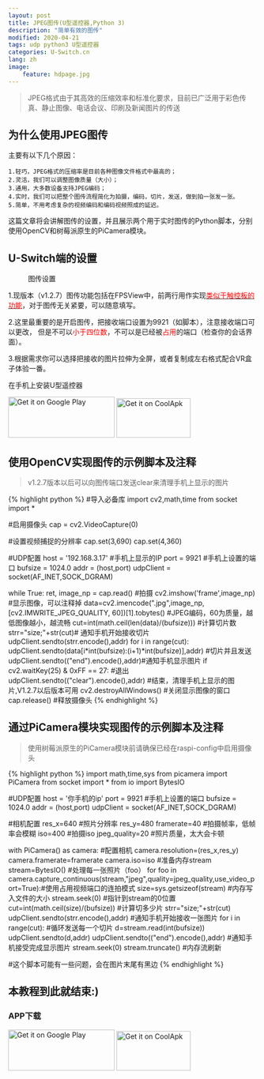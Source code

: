 ```yaml
---
layout: post
title: JPEG图传(U型遥控器,Python 3)
description: "简单有效的图传"
modified: 2020-04-21
tags: udp python3 U型遥控器
categories: U-Switch.cn
lang: zh
image:
    feature: hdpage.jpg
---
```

>JPEG格式由于其高效的压缩效率和标准化要求，目前已广泛用于彩色传真、静止图像、电话会议、印刷及新闻图片的传送


## 为什么使用JPEG图传

主要有以下几个原因：

    1.轻巧，JPEG格式的压缩率是目前各种图像文件格式中最高的；
    2.灵活，我们可以调整图像质量（大小）；
    3.通用，大多数设备支持JPEG编码；
    4.实时，我们可以把整个图传流程简化为拍摄，编码，切片，发送，做到拍一张发一张。
    5.简单，不用考虑复杂的视频编码和编码视频照成的延迟。


这篇文章将会讲解图传的设置，并且展示两个用于实时图传的Python脚本，分别使用OpenCV和树莓派原生的PiCamera模块。


## U-Switch端的设置
<figure class="half center">
	<a href="{{ site.url }}/images/p3_u_cn/FPS.jpg"> <img src="{{ site.url }}/images/p3_u_cn/FPS.jpg" alt=""></a>
    <figcaption>图传设置</figcaption>
</figure>

1.现版本（v1.2.7）图传功能包括在FPSView中，前两行用作实现<a href="https://yanfeiwong.github.io//u-switch.cn/FPS-Game-View(第一人称射击游戏控件,U型遥控器,Python-3)/" target="_blank"><font color="red">类似于触控板的功能</font></a>，对于图传无关紧要，可以随意填写。

2.这里最重要的是开启图传，把接收端口设置为9921（如脚本），注意接收端口可以更改，
但是不可以<font color="red">小于四位数</font>，不可以是已经被<font color="red">占用</font>的端口（检查你的会话界面）。

3.根据需求你可以选择把接收的图片拉伸为全屏，或者复制成左右格式配合VR盒子体验一番。

在手机上安装U型遥控器

<a href='https://play.google.com/store/apps/details?id=com.typey.tool.uswitch&pcampaignid=MKT-Other-global-all-co-prtnr-py-PartBadge-Mar2515-1'><img alt='Get it on Google Play' src='https://play.google.com/intl/en_us/badges/images/generic/en_badge_web_generic.png' height="83" width="215"/></a>
<a href='https://www.coolapk.com/apk/188229'><img alt='Get it on CoolApk' src='{{ site.url }}/images/coolan.png' height="80" width="150"/></a>

## 使用OpenCV实现图传的示例脚本及注释
>v1.2.7版本以后可以向图传端口发送clear来清理手机上显示的图片

{% highlight python %}
#导入必备库
import cv2,math,time
from socket import *

#启用摄像头
cap = cv2.VideoCapture(0)

#设置视频捕捉的分辨率
cap.set(3,690)
cap.set(4,360)

#UDP配置
host  = '192.168.3.17' #手机上显示的IP
port = 9921 #手机上设置的端口
bufsize = 1024.0
addr = (host,port)
udpClient = socket(AF_INET,SOCK_DGRAM)

while True:
      ret, image_np = cap.read() #拍摄
      cv2.imshow('frame',image_np) #显示图像，可以注释掉
      data=cv2.imencode(".jpg",image_np,[cv2.IMWRITE_JPEG_QUALITY, 60])[1].tobytes() #JPEG编码，60为质量，越低图像越小，越流畅
      cut=int(math.ceil(len(data)/(bufsize))) #计算切片数
      strr="size;"+str(cut)# 通知手机开始接收切片
      udpClient.sendto(strr.encode(),addr)
      for i in range(cut):
          udpClient.sendto(data[i*int(bufsize):(i+1)*int(bufsize)],addr) #切片并且发送
      udpClient.sendto(("end").encode(),addr)#通知手机显示图片
      if cv2.waitKey(25) & 0xFF == 27: #退出
        udpClient.sendto(("clear").encode(),addr) #结束，清理手机上显示的图片,V1.2.7以后版本可用
        cv2.destroyAllWindows() #关闭显示图像的窗口
        cap.release() #释放摄像头
{% endhighlight %}

## 通过PiCamera模块实现图传的示例脚本及注释
>使用树莓派原生的PiCamera模块前请确保已经在raspi-config中启用摄像头

{% highlight python %}
import math,time,sys
from picamera import PiCamera
from socket import *
from io import BytesIO

#UDP配置
host  = '你手机的ip'
port = 9921 #手机上设置的端口
bufsize = 1024.0
addr = (host,port)
udpClient = socket(AF_INET,SOCK_DGRAM)

#相机配置
res_x=640  #照片分辨率
res_y=480
framerate=40 #拍摄帧率，低帧率会模糊
iso=400   #拍摄iso
jpeg_quality=20 #照片质量，太大会卡顿

with PiCamera() as camera:
    #配置相机
    camera.resolution=(res_x,res_y)
    camera.framerate=framerate
    camera.iso=iso
    #准备内存stream
    stream=BytesIO()
    #处理每一张照片（foo）
    for foo in camera.capture_continuous(stream,"jpeg",quality=jpeg_quality,use_video_port=True):#使用占用视频端口的连拍模式
        size=sys.getsizeof(stream) #内存写入文件的大小
        stream.seek(0) #指针到stream的0位置
        cut=int(math.ceil(size)/(bufsize)) #计算切多少片
        strr="size;"+str(cut) 
        udpClient.sendto(strr.encode(),addr) #通知手机开始接收一张图片
        for i in range(cut): #循环发送每一个切片
            d=stream.read(int(bufsize))
            udpClient.sendto(d,addr)
        udpClient.sendto(("end").encode(),addr) #通知手机接受完成显示图片
        stream.seek(0)
        stream.truncate() #内存流刷新

#这个脚本可能有一些问题，会在图片末尾有黑边
{% endhighlight %}

## 本教程到此就结束:)
### APP下载
<a href='https://play.google.com/store/apps/details?id=com.typey.tool.uswitch&pcampaignid=MKT-Other-global-all-co-prtnr-py-PartBadge-Mar2515-1'><img alt='Get it on Google Play' src='https://play.google.com/intl/en_us/badges/images/generic/en_badge_web_generic.png' height="83" width="215"/></a>
<a href='https://www.coolapk.com/apk/188229'><img alt='Get it on CoolApk' src='{{ site.url }}/images/coolan.png' height="80" width="150"/></a>
